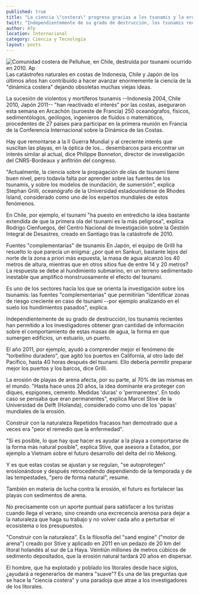 ```yaml
---
published: true
title: "La ciencia \"costera\" progresa gracias a los tsunamis y la erosión"
twitt: "Independientemente de su grado de destrucción, los tsunamis recientes han permitido a los investigadores obtener gran cantidad de información sobre el comportamiento de estas masas de agua, la forma en que sumergen edificios, un estuario, un puerto"
author: Afp
location: Internacional
category: Ciencia y Tecnología
layout: posts
---
```


![Comunidad costera de Pelluhue, en Chile, destruida por tsunami ocurrido en 2010. Ap](http://i.imgur.com/ijDGCMOm.jpg)Las catástrofes naturales en costas de Indonesia, Chile y Japón de los últimos años han contribuido a hacer avanzar enormemente la ciencia de la "dinámica costera" dejando obsoletas muchas viejas ideas.


La sucesión de violentos y mortíferos tsunamis --Indonesia 2004, Chile 2010, Japón 2011-- "han reactivado el interés" por las costas, aseguraron esta semana en Arcachón (suroeste de Francia) 250 oceanógrafos, físicos, sedimentólogos, geólogos, ingenieros de fluidos o matemáticos, procedentes de 27 países para participar en la primera reunión en Francia de la Conferencia Internacional sobre la Dinámica de las Costas.

Hay que remontarse a la II Guerra Mundial y al creciente interés que suscitan las playas, en la óptica de los... desembarcos para encontrar un interés similar al actual, dice Philippe Bonneton, director de investigación del CNRS-Bordeaux y anfitrión del congreso.

"Actualmente, la ciencia sobre la propagación de olas de tsunami tiene buen nivel, pero todavía falta por aprender sobre las fuentes de los tsunamis, y sobre los modelos de inundación, de sumersión", explica Stephan Grilli, oceanógrafo de la Universidad estadounidense de Rhodes Island, considerado como uno de los expertos mundiales de estos fenómenos.

En Chile, por ejemplo, el tsunami "ha puesto en entredicho la idea bastante extendida de que la primera ola del tsunami es la más peligrosa", explica Rodrigo Cienfuegos, del Centro Nacional de Investigación sobre la Gestión Integral de Desastres, creado en Santiago tras la catástrofe de 2010.

Fuentes "complementarias" de tsunamis En Japón, el equipo de Grilli ha resuelto lo que parecía un enigma: ¿por qué en Sankuri, bastante lejos del norte de la zona a priori más expuesta, la masa de agua alcanzó los 40 metros de altura, mientras que en otros sitios fue de entre 14 y 20 metros? La respuesta se debe al hundimiento submarino, en un terreno sedimentado inestable que amplificó monstruosamente el efecto del tsunami.

Es uno de los sectores hacia los que se orienta la investigación sobre los tsunamis: las fuentes "complementarias" que permitirían "identificar zonas de riesgo creciente en caso de tsunami --por ejemplo analizando en el suelo los hundimientos pasados", explica.

Independientemente de su grado de destrucción, los tsunamis recientes han permitido a los investigadores obtener gran cantidad de información sobre el comportamiento de estas masas de agua, la forma en que sumergen edificios, un estuario, un puerto.

El año 2011, por ejemplo, ayudó a comprender mejor el fenómeno de "torbellino duradero", que agitó los puertos en California, al otro lado del Pacífico, hasta 40 horas después del tsunami. Ello debería permitir preparar mejor los puertos y los barcos, dice Grilli.

La erosión de playas de arena afecta, por su parte, al 70% de las mismas en el mundo. "Hasta hace unos 20 años, la idea dominante era proteger con diques, espigones, cemento. Medidas 'duras' o 'permanentes'. En todo caso se pensaba que eran permanentes", explica Marcel Stive de la Universidad de Delft (Holanda), considerado como uno de los 'papas' mundiales de la erosión.

Construir con la naturaleza Repetidos fracasos han demostrado que a veces era "peor el remedio que la enfermedad".

"Si es posible, lo que hay que hacer es ayudar a la playa a comportarse de la forma más natural posible", explica Stive, que asesora a Estados, por ejemplo a Vietnam sobre el futuro desarrollo del delta del río Mekong.

Y es que estas costas se ajustan y se regulan, "se autoprotegen" erosionándose y después retrocediendo dependiendo de la temporada y de las tempestades, "pero de forma natural", resume.

También en materia de lucha contra la erosión, el futuro es fortalecer las playas con sedimentos de arena.

No precisamente con un aporte puntual para satisfacer a los turistas cuando llega el verano, sino creando una excrecencia arenosa para dejar a la naturaleza que haga su trabajo y no volver cada año a perturbar el ecosistema o los presupuestos.

"Construir con la naturaleza". Es la filosofía del "sand engine" ("motor de arena") creado por Stive y aplicado en 2011 en un pedazo de 20 km del litoral holandés al sur de La Haya. Veintiún millones de metros cúbicos de sedimento depositados, que la erosión natural tardará 20 años en dispersar.

El hombre, que ha explotado y poblado los litorales desde hace siglos, ¿ayudará a regenerarlos de manera "suave"? Es una de las preguntas que se hace la "ciencia costera" y una paradoja que atrae a los investigadores de los litorales.
